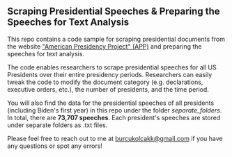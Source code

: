 <h2> Scraping Presidential Speeches & Preparing the Speeches for Text Analysis </h2>

This repo contains a code sample for scraping presidential documents from the website ["American Presidency Project" (APP)](https://www.presidency.ucsb.edu/) and preparing the speeches for text analysis. 

The code enables researchers to scrape presidential speeches for all US Presidents over their entire presidency periods. Researchers can easily tweak the code to modify the document category (e.g. declarations, executive orders, etc.), the number of presidents, and the time period.

You will also find the data for the presidential speeches of all presidents (including Biden's first year) in this repo under the folder <i>separate_folders</i>. In total, there are **73,707 speeches**. Each president's speeches are stored under separate folders as .txt files.

Please feel free to reach out to me at <a href = "mailto: burcukolcakk@gmail.com">burcukolcakk@gmail.com </a> if you have any questions or spot any errors!


